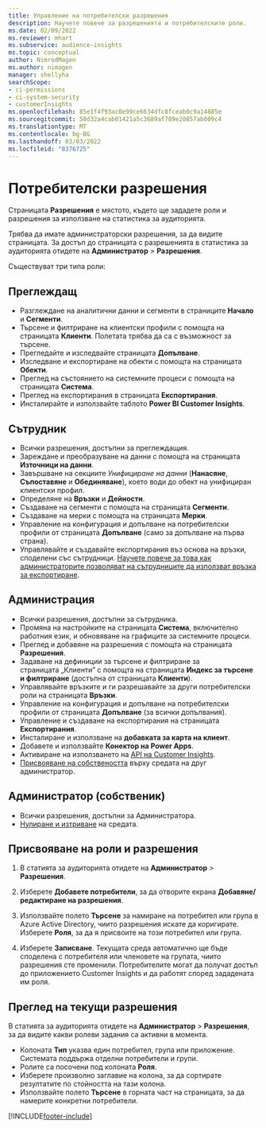 ```yaml
---
title: Управление на потребителски разрешения
description: Научете повече за разрешенията и потребителските роли.
ms.date: 02/09/2022
ms.reviewer: mhart
ms.subservice: audience-insights
ms.topic: conceptual
author: NimrodMagen
ms.author: nimagen
manager: shellyha
searchScope:
- ci-permissions
- ci-system-security
- customerInsights
ms.openlocfilehash: 85e1f4f93ac0e99ce6634dfc8fceab0c9a14885e
ms.sourcegitcommit: 50d32a4cab01421a5c3689af789e20857ab009c4
ms.translationtype: MT
ms.contentlocale: bg-BG
ms.lasthandoff: 03/03/2022
ms.locfileid: "8376725"
---
```

# <a name="user-permissions"></a>Потребителски разрешения

Страницата **Разрешения** е мястото, където ще зададете роли и разрешения за използване на статистика за аудиторията.

Трябва да имате администраторски разрешения, за да видите страницата. За достъп до страницата с разрешенията в статистика за аудиторията отидете на **Администратор** > **Разрешения**.

Съществуват три типа роли:

## <a name="viewer"></a>Преглеждащ

- Разглеждане на аналитични данни и сегменти в страниците **Начало** и **Сегменти**.
- Търсене и филтриране на клиентски профили с помощта на страницата **Клиенти**. Полетата трябва да са с възможност за търсене.
- Прегледайте и изследвайте страницата **Допълване**.
- Изследване и експортиране на обекти с помощта на страницата **Обекти**.
- Преглед на състоянието на системните процеси с помощта на страницата **Система**.
- Преглед на експортирания в страницата **Експортирания**.
- Инсталирайте и използвайте таблото **Power BI Customer Insights**.

## <a name="contributor"></a>Сътрудник

- Всички разрешения, достъпни за преглеждащия.
- Зареждане и преобразуване на данни с помощта на страницата **Източници на данни**.
- Завършване на секциите *Унифициране на данни* (**Нанасяне**, **Съпоставяне** и **Обединяване**), което води до обект на унифициран клиентски профил.
- Определяне на **Връзки** и **Дейности**.
- Създаване на сегменти с помощта на страницата **Сегменти**.
- Създаване на мерки с помощта на страницата **Мерки**.
- Управление на конфигурация и допълване на потребителски профили от страницата **Допълване** (само за допълване на първа страна).
- Управлявайте и създавайте експортирания въз основа на връзки, споделени със сътрудници. [Научете повече за това как администраторите позволяват на сътрудниците да използват връзка за експортиране](connections.md#allow-contributors-to-use-a-connection-for-exports).

## <a name="admin"></a>Администрация

- Всички разрешения, достъпни за сътрудника.
- Промяна на настройките на страницата **Система**, включително работния език, и обновяване на графиците за системните процеси.
- Преглед и добавяне на разрешения с помощта на страницата **Разрешения**.
- Задаване на дефиниции за търсене и филтриране за страницата „Клиенти” с помощта на страницата **Индекс за търсене и филтриране** (достъпна от страницата **Клиенти**).
- Управлявайте връзките и ги разрешавайте за други потребителски роли на страницата **Връзки**.
- Управление на конфигурация и допълване на потребителски профили от страницата **Допълване** (за всички допълвания).
- Управление и създаване на експортирания на страницата **Експортирания**.
- Инсталиране и използване на **добавката за карта на клиент**.
- Добавете и използвайте **Конектор на Power Apps**.
- Активиране на използването на [API на Customer Insights](apis.md).
- [Присвояване на собствеността](manage-environments.md#change-the-owner-of-an-environment) върху средата на друг администратор.

## <a name="admin-owner"></a>Администратор (собственик)

- Всички разрешения, достъпни за Администратора.
- [Нулиране и изтриване](manage-environments.md#reset-an-existing-environment) на средата.

## <a name="assign-roles-and-permissions"></a>Присвояване на роли и разрешения

1. В статията за аудиторията отидете на **Администратор** > **Разрешения**.

1. Изберете **Добавете потребители**, за да отворите екрана **Добавяне/редактиране на разрешения**.

1. Използвайте полето **Търсене** за намиране на потребител или група в Azure Active Directory, чиито разрешения искате да коригирате. Изберете **Роля**, за да я присвоите на този потребител или група.

1. Изберете **Записване**. Текущата среда автоматично ще бъде споделена с потребителя или членовете на групата, чиито разрешения сте променили. Потребителите могат да получат достъп до приложението Customer Insights и да работят според зададената им роля.

## <a name="view-current-permissions"></a>Преглед на текущи разрешения

В статията за аудиторията отидете на **Администратор** > **Разрешения**, за да видите какви ролеви задания са активни в момента.

- Колоната **Тип** указва един потребител, група или приложение. Системата поддържа отделни потребители и групи.
- Ролите са посочени под колоната **Роля**.
- Изберете произволно заглавие на колона, за да сортирате резултатите по стойността на тази колона.
- Използвайте полето **Търсене** в горната част на страницата, за да намерите конкретни потребители.


[!INCLUDE[footer-include](../includes/footer-banner.md)]
